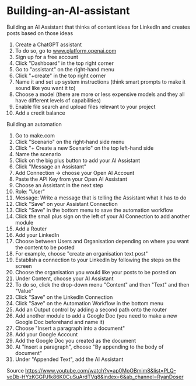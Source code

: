 # Building-an-AI-assistant
Building an AI Assistant that thinks of content ideas for LinkedIn and creates posts based on those ideas
1) Create a ChatGPT assistant
2) To do so, go to www.platform.openai.com
3) Sign up for a free account
4) Click "Dashboard" in the top right corner
5) Go to "assistant" on the right-hand menu
6) Click "+create" in the top right corner
7) Name it and set up system instructions (think smart prompts to make it sound like you want it to)
8) Choose a model (there are more or less expensive models and they all have different levels of capabilities)
9) Enable file search and upload files relevant to your project
10) Add a credit balance
    
Building an automation
1) Go to make.com
2) Click "Scenario" on the right-hand side menu
3) Click "+ Create a new Scenario" on the top left-hand side
4) Name the scenario
5) Click on the big plus button to add your AI Assistant
6) Click "Message an Assistant"
7) Add Connection -> choose your Open AI Account
8) Paste the API Key from your Open AI Assistant
9) Choose an Assistant in the next step
10) Role: "User"
11) Message: Write a message that is telling the Assistant what it has to do
12) Click "Save" on your Assistant Connection
13) Click "Save" in the bottom menu to save the automation workflow
14) Click the small plus sign on the left of your AI Connection to add another module
15) Add a Router
16) Add your LinkedIn
17) Choose between Users and Organisation depending on where you want the content to be posted
18) For example, choose "create an organisation text post"
19) Establish a connection to your LinkedIn by following the steps on the screen
20) Choose the organisation you would like your posts to be posted on
21) Under Content, choose your AI Assistant
22) To do so, click the drop-down menu "Content" and then "Text" and then "Value"
23) Click "Save" on the LinkedIn Connection
24) Click "Save" on the Automation Workflow in the bottom menu
25) Add an Output control by adding a second path onto the router
26) Add another module to add a Google Doc (you need to make a new Google Doc beforehand and name it)
27) Choose "Insert a paragraph into a document"
28) Add your Google Account
29) Add the Google Doc you created as the document
30) At "Insert a paragraph", choose "By appending to the body of document"
31) Under "Appended Text", add the AI Assistant


Source
https://www.youtube.com/watch?v=ap0MoOBmim8&list=PLQ-voDb-HYzKGGPJfk86K0CuSuArdTVq8&index=6&ab_channel=RyanDoser
